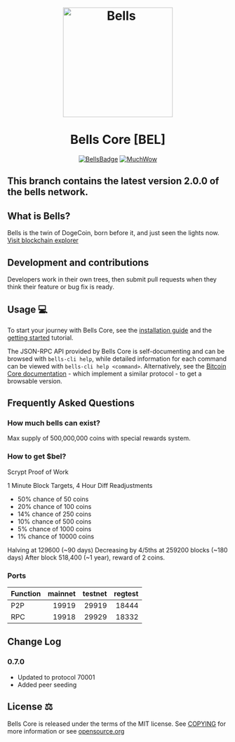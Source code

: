 <h1 align="center">
<img src="https://belscan.io/images/logo.png" data-canonical-src="https://belscan.io/images/logo.png" width="250" height="250" alt="Bells"/>
<br/><br/>
Bells Core [BEL]
</h1>

<div align="center">

[![BellsBadge](https://img.shields.io/badge/Bells-Coin-blue)](https://luckycoin.com)
[![MuchWow](https://img.shields.io/badge/OG-Coin-yellow.svg)](https://luckycoin.com)

</div>

## This branch contains the latest version 2.0.0 of the bells network.

## What is Bells?
Bells is the twin of DogeCoin, born before it, and just seen the lights now. [Visit blockchain explorer](https://belscan.io/)

## Development and contributions
Developers work in their own trees, then submit pull requests when they think
their feature or bug fix is ready.

## Usage 💻

To start your journey with Bells Core, see the [installation guide](INSTALL.md) and the [getting started](doc/getting-started.md) tutorial.

The JSON-RPC API provided by Bells Core is self-documenting and can be browsed with `bells-cli help`, while detailed information for each command can be viewed with `bells-cli help <command>`. Alternatively, see the [Bitcoin Core documentation](https://developer.bitcoin.org/reference/rpc/) - which implement a similar protocol - to get a browsable version.

## Frequently Asked Questions

### How much bells can exist?
Max supply of 500,000,000 coins with special rewards system.

### How to get $bel?
Scrypt Proof of Work

1 Minute Block Targets, 4 Hour Diff Readjustments

* 50% chance of 50 coins
* 20% chance of 100 coins
* 14% chance of 250 coins
* 10% chance of 500 coins
* 5% chance of 1000 coins
* 1% chance of 10000 coins

Halving at 129600 (~90 days)
Decreasing by 4/5ths at 259200 blocks (~180 days)
After block 518,400 (~1 year), reward of 2 coins.

### Ports
| Function | mainnet | testnet | regtest |
| :------- |--------:| ------: | ------: |
| P2P      |   19919 |   29919 |   18444 |
| RPC      |   19918 |   29929 |   18332 |

## Change Log
### 0.7.0
- Updated to protocol 70001
- Added peer seeding

## License ⚖️
Bells Core is released under the terms of the MIT license. See
[COPYING](COPYING) for more information or see
[opensource.org](https://opensource.org/licenses/MIT)
